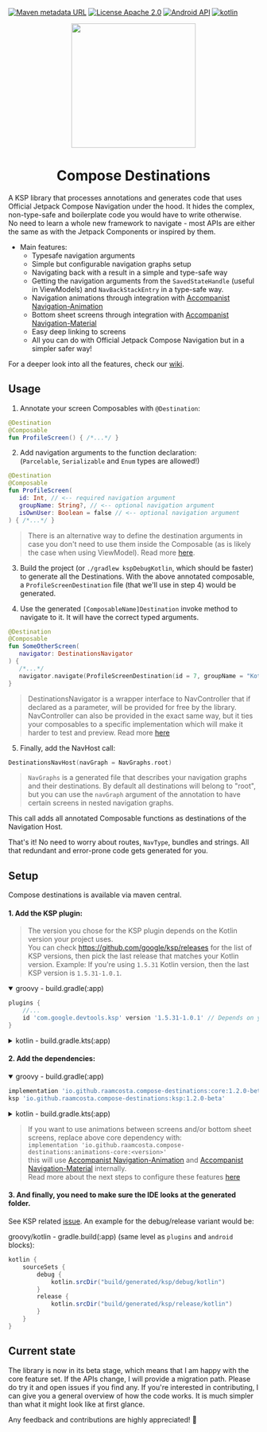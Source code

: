 [![Maven metadata URL](https://img.shields.io/maven-metadata/v?color=blue&metadataUrl=https://s01.oss.sonatype.org/service/local/repo_groups/public/content/io/github/raamcosta/compose-destinations/core/maven-metadata.xml&style=for-the-badge)](https://maven-badges.herokuapp.com/maven-central/io.github.raamcosta.compose-destinations/core)
[![License Apache 2.0](https://img.shields.io/github/license/raamcosta/compose-destinations.svg?style=for-the-badge&color=orange)](https://opensource.org/licenses/Apache-2.0)
[![Android API](https://img.shields.io/badge/api-21%2B-brightgreen.svg?style=for-the-badge)](https://android-arsenal.com/api?level=21)
[![kotlin](https://img.shields.io/github/languages/top/raamcosta/compose-destinations.svg?style=for-the-badge&color=blueviolet)](https://kotlinlang.org/)

<p align="center"> 
   <img height="250" src="https://user-images.githubusercontent.com/80427734/147891822-5cd34c80-8dca-4d34-8278-2aa3bf36913f.png"/> 
</p>

<h1 align="center"> Compose Destinations </h1>

A KSP library that processes annotations and generates code that uses Official Jetpack Compose Navigation under the hood. It hides the complex, non-type-safe and boilerplate code you would have to write otherwise. </br>
No need to learn a whole new framework to navigate - most APIs are either the same as with the Jetpack Components or inspired by them.

- Main features:
    - Typesafe navigation arguments
    - Simple but configurable navigation graphs setup 
    - Navigating back with a result in a simple and type-safe way
    - Getting the navigation arguments from the `SavedStateHandle` (useful in ViewModels) and `NavBackStackEntry` in a type-safe way.
    - Navigation animations through integration with [Accompanist Navigation-Animation](https://github.com/google/accompanist/tree/main/navigation-animation)
    - Bottom sheet screens through integration with [Accompanist Navigation-Material](https://github.com/google/accompanist/tree/main/navigation-material)
    - Easy deep linking to screens
    - All you can do with Official Jetpack Compose Navigation but in a simpler safer way!

For a deeper look into all the features, check our [wiki](https://github.com/raamcosta/compose-destinations/wiki).

## Usage

1. Annotate your screen Composables with `@Destination`:

```kotlin
@Destination
@Composable
fun ProfileScreen() { /*...*/ }
```

2. Add navigation arguments to the function declaration: </br>
(`Parcelable`, `Serializable` and `Enum` types are allowed!)

```kotlin
@Destination
@Composable
fun ProfileScreen(
   id: Int, // <-- required navigation argument
   groupName: String?, // <-- optional navigation argument
   isOwnUser: Boolean = false // <-- optional navigation argument
) { /*...*/ }
```

> There is an alternative way to define the destination arguments in case you don't need to use them
inside the Composable (as is likely the case when using ViewModel). Read more [here](https://github.com/raamcosta/compose-destinations/wiki/Destination-arguments#navigation-arguments-class-delegate).

3. Build the project (or `./gradlew kspDebugKotlin`, which should be faster) to generate
   all the Destinations. With the above annotated composable, a `ProfileScreenDestination` file (that we'll use in step 4) would be generated.

4. Use the generated `[ComposableName]Destination` invoke method to navigate to it. It will
   have the correct typed arguments.

```kotlin
@Destination
@Composable
fun SomeOtherScreen(
   navigator: DestinationsNavigator
) {
   /*...*/
   navigator.navigate(ProfileScreenDestination(id = 7, groupName = "Kotlin programmers"))
}
```
> DestinationsNavigator is a wrapper interface to NavController that if declared as a parameter, will be provided for free by the library. NavController can also be provided in the exact same way, but it ties your composables to a specific implementation which will make it harder to test and preview. Read more [here](https://github.com/raamcosta/compose-destinations/wiki/Navigation)

5. Finally, add the NavHost call:

```kotlin
DestinationsNavHost(navGraph = NavGraphs.root)
```
> `NavGraphs` is a generated file that describes your navigation graphs and their destinations. By default all destinations will belong to "root", but you can use the `navGraph` argument of the annotation to have certain screens in nested navigation graphs.

This call adds all annotated Composable functions as destinations of the Navigation Host.

That's it! No need to worry about routes, `NavType`, bundles and strings. All that redundant and
error-prone code gets generated for you.

## Setup

Compose destinations is available via maven central.

#### 1. Add the KSP plugin:

> The version you chose for the KSP plugin depends on the Kotlin version your project uses. </br>
You can check https://github.com/google/ksp/releases for the list of KSP versions, then pick the last release that matches your Kotlin version.
Example:
If you're using `1.5.31` Kotlin version, then the last KSP version is `1.5.31-1.0.1`.

<details open>
  <summary>groovy - build.gradle(:app)</summary>

```gradle
plugins {
    //...
    id 'com.google.devtools.ksp' version '1.5.31-1.0.1' // Depends on your kotlin version
}
```
</details>

<details>
  <summary>kotlin - build.gradle.kts(:app)</summary>  

```gradle
plugins {
    //...
    id("com.google.devtools.ksp") version "1.5.31-1.0.1" // Depends on your kotlin version
}
```
</details>


#### 2. Add the dependencies:

<details open>
  <summary>groovy - build.gradle(:app)</summary>

```gradle
implementation 'io.github.raamcosta.compose-destinations:core:1.2.0-beta'
ksp 'io.github.raamcosta.compose-destinations:ksp:1.2.0-beta'    
```
</details>

<details>
  <summary>kotlin - build.gradle.kts(:app)</summary>  

```gradle
implementation("io.github.raamcosta.compose-destinations:core:1.2.0-beta")
ksp("io.github.raamcosta.compose-destinations:ksp:1.2.0-beta")
```
</details>

> If you want to use animations between screens and/or bottom sheet screens, replace above core dependency with: </br>
`implementation 'io.github.raamcosta.compose-destinations:animations-core:<version>'` </br>
> this will use [Accompanist Navigation-Animation](https://github.com/google/accompanist/tree/main/navigation-animation) and [Accompanist Navigation-Material](https://github.com/google/accompanist/tree/main/navigation-material) internally. </br>
> Read more about the next steps to configure these features [here](https://github.com/raamcosta/compose-destinations/wiki/Styles-and-Animations)


#### 3. And finally, you need to make sure the IDE looks at the generated folder.
See KSP related [issue](https://github.com/google/ksp/issues/37).
An example for the debug/release variant would be:

groovy/kotlin - gradle.build(:app) (same level as `plugins` and `android` blocks):
```gradle
kotlin {
    sourceSets {
        debug {
            kotlin.srcDir("build/generated/ksp/debug/kotlin")
        }
        release {
            kotlin.srcDir("build/generated/ksp/release/kotlin")
        }
    }
}
```

## Current state

The library is now in its beta stage, which means that I am happy
with the core feature set. If the APIs change, I will provide a migration path.
Please do try it and open issues if you find any.
If you're interested in contributing, I can give you a general overview of how the code works.
It is much simpler than what it might look like at first glance.

Any feedback and contributions are highly appreciated! 🙏
